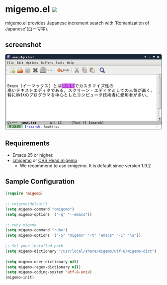 # migemo.el ![](https://github.com/emacs-jp/migemo/workflows/CI/badge.svg)

migemo.el provides Japanese increment search with 'Romanization of Japanese'(ローマ字).


## screenshot

![migemo-screenshot](images/migemo.png)


## Requirements

* Emacs 25 or higher.
* [cmigemo](https://github.com/koron/cmigemo) or [CVS Head migemo](http://0xcc.net/migemo/)
  * We recommend to use cmigemo. It is default since version 1.9.2

## Sample Configuration

```lisp
(require 'migemo)

;; cmigemo(default)
(setq migemo-command "cmigemo")
(setq migemo-options '("-q" "--emacs"))

;; ruby migemo
(setq migemo-command "ruby")
(setq migemo-options '("-S" "migemo" "-t" "emacs" "-i" "\a"))

;; Set your installed path
(setq migemo-dictionary "/usr/local/share/migemo/utf-8/migemo-dict")

(setq migemo-user-dictionary nil)
(setq migemo-regex-dictionary nil)
(setq migemo-coding-system 'utf-8-unix)
(migemo-init)
```
